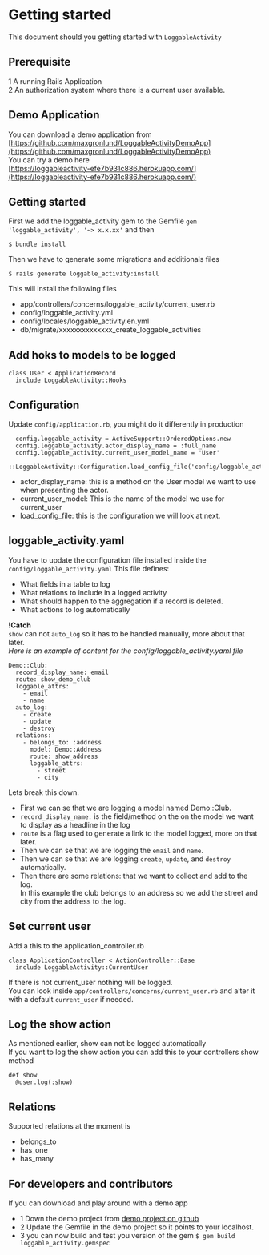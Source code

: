 # Getting started 
This document should you getting started with `LoggableActivity`

## Prerequisite
1 A running Rails Application<br/>
2 An authorization system where there is a current user available.

## Demo Application
You can download a demo application from<br/>
[https://github.com/maxgronlund/LoggableActivityDemoApp](https://github.com/maxgronlund/LoggableActivityDemoApp)
<br/>
You can try a demo here<br/>
[https://loggableactivity-efe7b931c886.herokuapp.com/](https://loggableactivity-efe7b931c886.herokuapp.com/)

## Getting started
First we add the loggable_activity gem to the Gemfile `gem 'loggable_activity', '~> x.x.xx'` and then<br/>
```
$ bundle install
```
Then we have to generate some migrations and additionals files<br/>
```
$ rails generate loggable_activity:install
```
This will install the following files
- app/controllers/concerns/loggable_activity/current_user.rb
- config/loggable_activity.yml
- config/locales/loggable_activity.en.yml
- db/migrate/xxxxxxxxxxxxxx_create_loggable_activities


## Add hoks to models to be logged
```
class User < ApplicationRecord
  include LoggableActivity::Hooks
```

## Configuration
Update `config/application.rb`, you might do it differently in production
```
  config.loggable_activity = ActiveSupport::OrderedOptions.new
  config.loggable_activity.actor_display_name = :full_name
  config.loggable_activity.current_user_model_name = 'User'
  ::LoggableActivity::Configuration.load_config_file('config/loggable_activity.yaml')
```
- actor_display_name: this is a method on the User model we want to use when presenting the actor.
- current_user_model: This is the name of the model we use for current_user
- load_config_file: this is the configuration we will look at next.

## loggable_activity.yaml
You have to update the configuration file installed inside the `config/loggable_activity.yaml`
This file defines:
- What fields in a table to log
- What relations to include in a logged activity 
- What should happen to the aggregation if a record is deleted.
- What actions to log automatically

**!Catch**<br/>
`show` can not `auto_log` so it has to be handled manually, more about that later.<br/>
*Here is an example of content for the config/loggable_activity.yaml file*
```
Demo::Club: 
  record_display_name: email 
  route: show_demo_club
  loggable_attrs: 
    - email
    - name
  auto_log:
    - create
    - update
    - destroy
  relations:
    - belongs_to: :address
      model: Demo::Address
      route: show_address
      loggable_attrs:
        - street
        - city
```

Lets break this down.
- First we can se that we are logging a model named Demo::Club.
- `record_display_name:` is the field/method on the on the model we want to display as a headline in the log
- `route` is a flag used to generate a link to the model logged, more on that later.
- Then we can se that we are logging the `email` and `name`.
- Then we can se that we are logging `create`, `update`, and `destroy` automatically.
- Then there are some relations: that we want to collect and add to the log.<br/> 
In this example the club belongs to an address so we add the street and city from the address to the log.


## Set current user
Add a this to the application_controller.rb
```
class ApplicationController < ActionController::Base
  include LoggableActivity::CurrentUser
```
If there is not current_user nothing will be logged. <br/>
You can look inside `app/controllers/concerns/current_user.rb` and alter it with a default `current_user` if needed. 

## Log the show action
As mentioned earlier, show can not be logged automatically<br/>
If you want to log the show action you can add this to your controllers show method
```
def show
  @user.log(:show)
```

## Relations
Supported relations at the moment is 
- belongs_to
- has_one
- has_many



## For developers and contributors 
If you can download and play around with a demo app
- 1 Down the demo project from [demo project on github](https://github.com/maxgronlund/LoggableActivityDemoApp)
- 2 Update the Gemfile in the demo project so it points to your localhost.
- 3 you can now build and test you version of the gem `$ gem build loggable_activity.gemspec`
